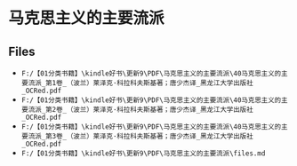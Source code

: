 # 马克思主义的主要流派

## Files

- `F:/【01分类书籍】\kindle好书\更新9\PDF\马克思主义的主要流派\40马克思主义的主要流派_第1卷_（波兰）莱泽克·科拉科夫斯基著；唐少杰译_黑龙江大学出版社_OCRed.pdf`
- `F:/【01分类书籍】\kindle好书\更新9\PDF\马克思主义的主要流派\40马克思主义的主要流派_第2卷_（波兰）莱泽克·科拉科夫斯基著；唐少杰译_黑龙江大学出版社_OCRed.pdf`
- `F:/【01分类书籍】\kindle好书\更新9\PDF\马克思主义的主要流派\40马克思主义的主要流派_第3卷_（波兰）莱泽克·科拉科夫斯基著；唐少杰译_黑龙江大学出版社_OCRed.pdf`
- `F:/【01分类书籍】\kindle好书\更新9\PDF\马克思主义的主要流派\files.md`
